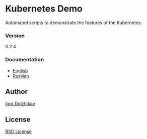 Kubernetes Demo
===============

Automated scripts to demonstrate the features of the Kubernetes.

### Version

0.2.4

### Documentation

- [English](https://github.com/takama/k8sdemo/blob/master/kubernetes_demo_en.pdf)
- [Russian](https://github.com/takama/k8sdemo/blob/master/kubernetes_demo_ru.pdf)

## Author

[Igor Dolzhikov](https://github.com/takama)

## License

[BSD License](https://github.com/takama/k8sdemo/blob/master/LICENSE)
